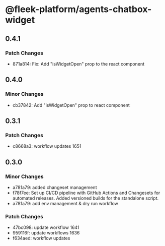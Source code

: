 # @fleek-platform/agents-chatbox-widget

## 0.4.1

### Patch Changes

- 871a814: Fix: Add "isWidgetOpen" prop to the react component

## 0.4.0

### Minor Changes

- cb37842: Add "isWidgetOpen" prop to react component

## 0.3.1

### Patch Changes

- c8668a3: workflow updates 1651

## 0.3.0

### Minor Changes

- a781a79: added changeset management
- f78f7ee: Set up CI/CD pipeline with GitHub Actions and Changesets for automated releases. Added versioned builds for the standalone script.
- a781a79: add env management & dry run workflow

### Patch Changes

- 47bc098: update workflow 1641
- 959116f: update workflows 1636
- f634aed: workflow updates
